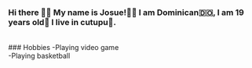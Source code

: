 ### Hi there 👋🏼  My name is Josue!👦🏽 I am Dominican🇩🇴, I am 19 years old🎂 I live in cutupu🌆.
<br>
### Hobbies
-Playing video game
<br>
-Playing basketball

